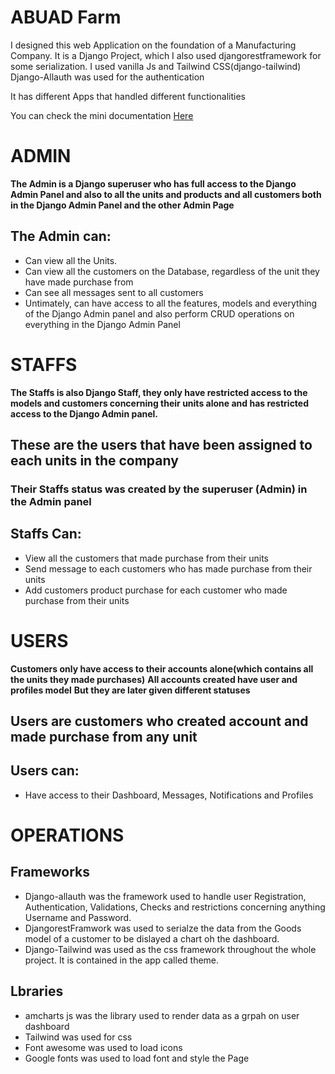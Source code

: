 # ABUAD Farm


I designed this web Application on the foundation of a Manufacturing Company.
It is a Django Project, which I also used djangorestframework for some serialization.
I used vanilla Js and Tailwind CSS(django-tailwind)
Django-Allauth was used for the authentication 

It has different Apps that handled different functionalities

You can check the mini documentation [Here](https://github.com/Dharmzeey/ABUADFarm/blob/master/code_docs.txt)


# ADMIN
**The Admin is a Django superuser who has full access to the Django Admin Panel and also to all the units and products and all customers both in the Django Admin Panel and the other Admin Page** 
## The Admin can:
- Can view all the Units.
- Can view all the customers on the Database, regardless of the unit they have made purchase from 
- Can see all messages sent to all customers 
- Untimately, can have access to all the features, models and everything of the Django Admin panel and also perform CRUD operations on everything in the Django Admin Panel 

# STAFFS
**The Staffs is also Django Staff, they only have restricted access to the models and customers concerning their units alone and has restricted access to the Django Admin panel.**
## These are the users that have been assigned to each units in the company 
### Their Staffs status was created by the superuser (Admin) in the Admin panel 
## Staffs Can:
- View all the customers that made purchase from their units 
- Send message to each customers who has made purchase from their units 
- Add customers product purchase for each customer who made purchase from their units 

# USERS
**Customers only have access to their accounts alone(which contains all the units they made purchases)**
**All accounts created have user and  profiles model**
**But they are later given different statuses**
## Users are customers who created account and made purchase from any unit 
## Users can:
- Have access to their Dashboard, Messages, Notifications and Profiles 

# OPERATIONS

## Frameworks
- Django-allauth was the framework used to handle user Registration, Authentication, Validations, Checks and restrictions concerning anything Username and Password.
- DjangorestFramwork was used to serialze the data from the Goods model of a customer to be dislayed a chart oh the dashboard.
- Django-Tailwind was used as the css framework throughout the whole project. It is contained in the app called theme.

## Lbraries
- amcharts js was the library used to render data as a grpah on user dashboard
- Tailwind was used for css
- Font awesome was used to load icons
- Google fonts was used to load font and style the Page

